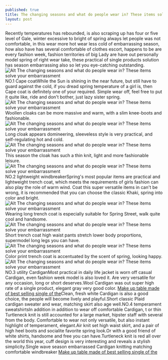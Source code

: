 ```yaml
---
published: true
title: The changing seasons and what do people wear in? These items solve your embarrassment
layout: post
---
```

Recently temperatures has rebounded, is also scraping up has four or five level of Gale, winter excessive to bright of spring always let people was not comfortable, in this wear more hot wear less cold of embarrassing season, how also have has several comfortable of clothes escort, happens to be are every fashion week, fashion territories of big Lady are have out personally model spring of right wear take, these practical of single products solution has season embarrassing also so let you eye-catching outstanding.![Alt The changing seasons and what do people wear in? These items solve your embarrassment](https://c2.staticflickr.com/2/1681/24493137354_9c8e699c17_b.jpg)NO.1 Cape coatWhile the Sun is shining in the near future, but still have to guard against the cold, if you dread spring temperature of a girl is, then Cape coat is definitely one of your required. Simple wear off, feel free to put it quite like, ride and don\'t bother, just lazy sister spring.![Alt The changing seasons and what do people wear in? These items solve your embarrassment](https://c2.staticflickr.com/2/1648/25005592332_c9e9daa400_b.jpg)Woollen cloaks can be more massive and warm, with a slim knee-boots and fashionable.![Alt The changing seasons and what do people wear in? These items solve your embarrassment](https://c2.staticflickr.com/2/1557/25005599522_7f0c350ccd_b.jpg)Long cloak appears domineering, sleeveless style is very practical, and self-regulating hot and cold.![Alt The changing seasons and what do people wear in? These items solve your embarrassment](https://c2.staticflickr.com/2/1609/24496974543_1e23a12269_b.jpg)This season the cloak has such a thin knit, light and more fashionable leisure.![Alt The changing seasons and what do people wear in? These items solve your embarrassment](https://c2.staticflickr.com/2/1519/24493159864_634a8e3eb1_b.jpg)NO.2 lightweight windbreakerSpring\'s most popular items are practical and lightweight trench coat, which meets the requirements of girls fashion can also play the role of warm wind. Coat this super versatile items in can\'t be wrong, it is recommended that you can choose the classic Khaki, spring into color and bright.![Alt The changing seasons and what do people wear in? These items solve your embarrassment](https://c2.staticflickr.com/2/1486/24756148149_e183896076_b.jpg)Wearing long trench coat is especially suitable for Spring Street, walk quite cool and handsome.![Alt The changing seasons and what do people wear in? These items solve your embarrassment](https://c2.staticflickr.com/2/1608/25005625302_4b8c84ff21_b.jpg)Short trench coat high waist pants stretch lower body proportions, supermodel long legs you can have.![Alt The changing seasons and what do people wear in? These items solve your embarrassment](https://c2.staticflickr.com/2/1656/24828208890_57d2c8c778_b.jpg)Color print trench coat is accentuated by the scent of spring, looking happy.![Alt The changing seasons and what do people wear in? These items solve your embarrassment](https://c2.staticflickr.com/2/1468/25030567131_0df2f6dd20_b.jpg)NO.3 utility CardiganMost practical in daily life jacket is worn off casual Cardigan, even fashion week model is also loved it. Are very versatile for any occasion, long or short deserves.Wool Cardigan was out super high rate of a single product, elegant gray very good color. [Make up table made of best selling single of the](http://best-iphone-cases.webnode.com/news/make-up-table-made-of-best-selling-single-of-the-year/)Clean, fresh white Cardigan is also a good choice, the people will become lively and playful.Short classic Plaid cardigan sweater and wear, matching skirt also age well.NO.4 temperament sweatshirtsIn addition in addition to wear off comfortable Cardigan, t or thin Turtleneck knit is still accounted for a large market, hipster staff with several from the body. Comfortable to wear not only versatile, but also instant highlight of temperament, elegant.Air knit set high waist skirt, and a pair of high heel boots and socialite favorite spring look.Or with a good friend of white shirts, handsome and free you can have.Turtleneck knit is red all over the world this year, cuff design is very interesting and reveals a stylish simplicity.Single wave season embarrassed Cardigan knitting matching comfortable windbreaker [Make up table made of best selling single of the](http://best-iphone-cases.webnode.com/news/make-up-table-made-of-best-selling-single-of-the-year/)